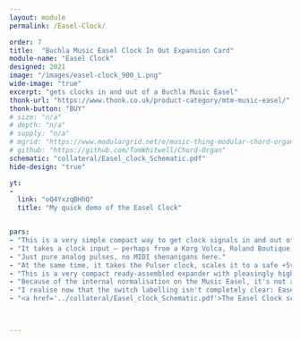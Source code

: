 ```yaml
---
layout: module
permalink: /Easel-Clock/

order: 7
title:  "Buchla Music Easel Clock In Out Expansion Card"
module-name: "Easel Clock"
designed: 2021
image: "/images/easel-clock_900_L.png" 
wide-image: "true" 
excerpt: "gets clocks in and out of a Buchla Music Easel" 
thonk-url: "https://www.thonk.co.uk/product-category/mtm-music-easel/" 
thonk-button: "BUY"
# size: "n/a"
# depth: "n/a"
# supply: "n/a"
# mgrid: "https://www.modulargrid.net/e/music-thing-modular-chord-organ"
# github: "https://github.com/TomWhitwell/Chord-Organ"
schematic: "collateral/Easel_clock_Schematic.pdf"
hide-design: "true"

yt:
- 
  link: "oQ4YxzqBHhQ"
  title: "My quick demo of the Easel Clock"


pars:
- "This is a very simple compact way to get clock signals in and out of the Buchla Music Easel."
- "It takes a clock input — perhaps from a Korg Volca, Roland Boutique, Teenage Engineering Pocket Operator, a Eurorack Synth or a vintage drum machine — scales the pulse correctly and lets you send that pulse to drive the sequencer, random clock, envelope generator or pulser."
- "Just pure analog pulses, no MIDI shenanigans here."  
- "At the same time, it takes the Pulser clock, scales it to a safe +5v level, and outputs that through a 3.5mm socket to drive other devices (like Volcas or Boutiques or Pocket Operators). "
- "This is a very compact ready-assembled expander with pleasingly high quality Grayhill switches."
- "Because of the internal normalisation on the Music Easel, it's not always completely intuitive what's going on. For example, if you send the external clock to the Pulser, with the Sequencer driven by the Pulser, then the 'Sequence' switch on the expander won't do anything." 
- "I realise now that the switch labelling isn't completely clear: Easel Clock takes a clock input into the Input 3.5mm input socket on the left. The \"In/Out\" switches select where that clock is sent around the Easel: In = connected, Out = not connected." 
- "<a href='../collateral/Easel_clock_Schematic.pdf'>The Easel Clock schematic is here</a>." 



---
```


